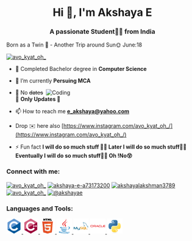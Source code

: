 
<h1 align="center">Hi 👋, I'm Akshaya E</h1>
<h3 align="center">A passionate Student👩‍💻 from India</h3>
Born as a Twin 👯
- Another Trip around Sun🌞 June:18

<p align="left"> <a href="https://twitter.com/avo_kyat_oh_" target="blank"><img src="https://img.shields.io/twitter/follow/avo_kyat_oh_?logo=twitter&style=for-the-badge" alt="avo_kyat_oh_" /></a> </p>

- 🌱 Completed Bachelor degree in **Computer Science**

- 🌱 I’m currently **Persuing MCA**

<img align="right" alt="Coding" width="400" src="https://tenor.com/view/girl-hacker-hacker-girl-code-code-girl-gif-16793279">

- 💬 No ~~dates~~ 👯 **Only Updates 🤝**

- 📫 How to reach me **e_akshaya@yahoo.com**
- Drop ✉️ here also [https://www.instagram.com/avo_kyat_oh_/](https://www.instagram.com/avo_kyat_oh_/)

- ⚡ Fun fact **I will do so much stuff 👨‍💻 Later I will do so much stuff👨‍💻 Eventually I will do so much stuff👨‍💻 Oh !No😵**

<h3 align="left">Connect with me:</h3>
<p align="left">
<a href="https://twitter.com/avo_kyat_oh_" target="blank"><img align="center" src="https://raw.githubusercontent.com/rahuldkjain/github-profile-readme-generator/master/src/images/icons/Social/twitter.svg" alt="avo_kyat_oh_" height="30" width="40" /></a>
<a href="https://linkedin.com/in/akshaya-e-a73173200" target="blank"><img align="center" src="https://raw.githubusercontent.com/rahuldkjain/github-profile-readme-generator/master/src/images/icons/Social/linked-in-alt.svg" alt="akshaya-e-a73173200" height="30" width="40" /></a>
<a href="https://fb.com/akshayalakshman3789" target="blank"><img align="center" src="https://raw.githubusercontent.com/rahuldkjain/github-profile-readme-generator/master/src/images/icons/Social/facebook.svg" alt="akshayalakshman3789" height="30" width="40" /></a>
<a href="https://instagram.com/avo_kyat_oh_" target="blank"><img align="center" src="https://raw.githubusercontent.com/rahuldkjain/github-profile-readme-generator/master/src/images/icons/Social/instagram.svg" alt="avo_kyat_oh_" height="30" width="40" /></a>
<a href="https://medium.com/@akshayae" target="blank"><img align="center" src="https://raw.githubusercontent.com/rahuldkjain/github-profile-readme-generator/master/src/images/icons/Social/medium.svg" alt="@akshayae" height="30" width="40" /></a>
</p>

<h3 align="left">Languages and Tools:</h3>
<p align="left"> <a href="https://www.cprogramming.com/" target="_blank"> <img src="https://raw.githubusercontent.com/devicons/devicon/master/icons/c/c-original.svg" alt="c" width="40" height="40"/> </a> <a href="https://www.w3schools.com/cpp/" target="_blank"> <img src="https://raw.githubusercontent.com/devicons/devicon/master/icons/cplusplus/cplusplus-original.svg" alt="cplusplus" width="40" height="40"/> </a> <a href="https://www.w3.org/html/" target="_blank"> <img src="https://raw.githubusercontent.com/devicons/devicon/master/icons/html5/html5-original-wordmark.svg" alt="html5" width="40" height="40"/> </a> <a href="https://www.java.com" target="_blank"> <img src="https://raw.githubusercontent.com/devicons/devicon/master/icons/java/java-original.svg" alt="java" width="40" height="40"/> </a> <a href="https://www.mysql.com/" target="_blank"> <img src="https://raw.githubusercontent.com/devicons/devicon/master/icons/mysql/mysql-original-wordmark.svg" alt="mysql" width="40" height="40"/> </a> <a href="https://www.oracle.com/" target="_blank"> <img src="https://raw.githubusercontent.com/devicons/devicon/master/icons/oracle/oracle-original.svg" alt="oracle" width="40" height="40"/> </a> <a href="https://www.python.org" target="_blank"> <img src="https://raw.githubusercontent.com/devicons/devicon/master/icons/python/python-original.svg" alt="python" width="40" height="40"/> </a> </p>
